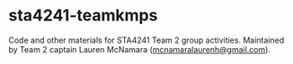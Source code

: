 # sta4241-teamkmps
Code and other materials for STA4241 Team 2 group activities. Maintained by Team 2 captain Lauren McNamara (mcnamaralaurenh@gmail.com).
